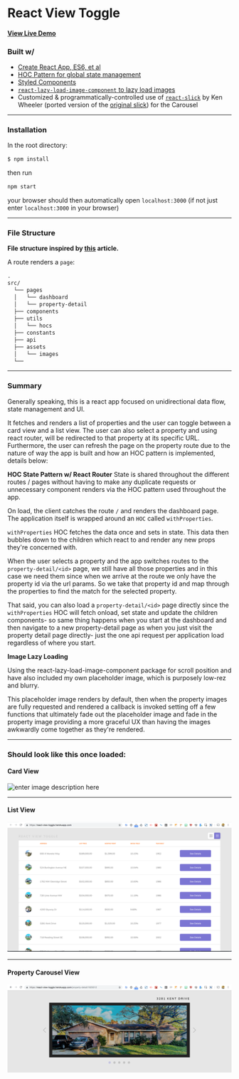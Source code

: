 
# React View Toggle

#### [View Live Demo](https://react-view-toggle.herokuapp.com/) 

### Built w/
- [Create React App, ES6, et al](https://github.com/facebook/create-react-app)
- [HOC Pattern for global state management](https://blog.kentcdodds.com/advanced-react-component-patterns-56af2b74bc5f)
- [Styled Components](https://github.com/styled-components/styled-components)
- [`react-lazy-load-image-component` to lazy load images](https://medium.com/@aljullu/an-easy-to-use-performant-solution-to-lazy-load-images-in-react-e6752071020c)
- Customized & programmatically-controlled use of [`react-slick`](https://github.com/akiran/react-slick) by Ken Wheeler (ported version of the [original slick](http://kenwheeler.github.io/slick/)) for the Carousel

---

### Installation

In the root directory:
```bash
$ npm install
```
then run
```bash
npm start
```
your browser should then automatically open `localhost:3000` (if not just enter `localhost:3000` in your browser)

---

### File Structure

**File structure inspired by [this](https://blog.bitsrc.io/structuring-a-react-project-a-definitive-guide-ac9a754df5eb) article.**

A route renders a `page`:

    .
    src/
      └── pages
      │   └── dashboard
      │   └── property-detail
      ├── components 
      ├── utils
      │   └── hocs
      ├── constants
      ├── api
      ├── assets
      │   └── images
      └──
    
  ---
  
### Summary

Generally speaking, this is a react app focused on unidirectional data flow, state management and UI. 

It fetches and renders a list of properties and the user can toggle between a card view and a list view. The user can also select a property and using react router, will be redirected to that property at its specific URL. Furthermore, the user can refresh the page on the property route due to the nature of way the app is built and how an HOC pattern is implemented, details below:

**HOC State Pattern w/ React Router**
State is shared throughout the different routes / pages without having to make any duplicate requests or unnecessary component renders via the HOC pattern used throughout the app.

On load, the client catches the route `/` and renders the dashboard page. The application itself is wrapped around an `HOC` called `withProperties`.

`withProperties` HOC fetches the data once and sets in state. This data then bubbles down to the children which react to and render any new props they're concerned with.

When the user selects a property and the app switches routes to the `property-detail/<id>` page, we still have all those properties and in this case we need them since when we arrive at the route we only have the property id via the url params. So we take that property id and map through the properties to find the match for the selected property.

That said, you can also load a `property-detail/<id>` page directly since the `withProperties` HOC will fetch onload, set state and update the children components- so same thing happens when you start at the dashboard and then navigate to a new property-detail page as when you just visit the property detail page directly- just the one api request per application load regardless of where you start.

**Image Lazy Loading**

Using the react-lazy-load-image-component package for scroll position and have also included my own placeholder image, which is purposely low-rez and blurry.

This placeholder image renders by default, then when the property images are fully requested and rendered a callback is invoked setting off a few functions that ultimately fade out the placeholder image and fade in the property image providing a more graceful UX than having the images awkwardly come together as they're rendered.

---

### Should look like this once loaded:

#### Card View
![enter image description here](https://raw.githubusercontent.com/scottjason/react-view-toggle/master/public/images/react-view-toggle-screenshot-1.png)

---

#### List View
![](https://raw.githubusercontent.com/scottjason/react-view-toggle/master/public/images/react-view-toggle-screenshot-2.png)

---

#### Property Carousel View
![enter image description here](https://raw.githubusercontent.com/scottjason/react-view-toggle/master/public/images/react-view-toggle-screenshot-3.png)